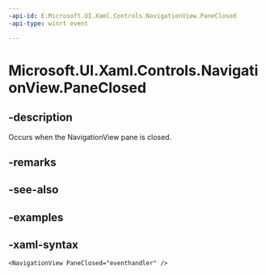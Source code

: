 ```yaml
---
-api-id: E:Microsoft.UI.Xaml.Controls.NavigationView.PaneClosed
-api-type: winrt event

---
```

<!-- Event syntax.
public event TypedEventHandler PaneClosed<NavigationView,  object>
-->

# Microsoft.UI.Xaml.Controls.NavigationView.PaneClosed


## -description

Occurs when the NavigationView pane is closed.


## -remarks


## -see-also


## -examples


## -xaml-syntax

```xaml
<NavigationView PaneClosed="eventhandler" />
```


